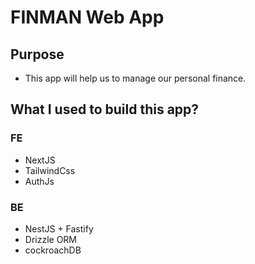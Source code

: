 # FINMAN Web App

## Purpose
- This app will help us to manage our personal finance.

## What I used to build this app?
### FE
- NextJS
- TailwindCss
- AuthJs
### BE
- NestJS + Fastify
- Drizzle ORM
- cockroachDB

